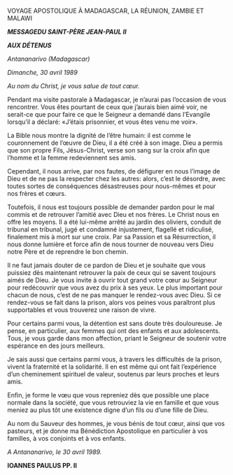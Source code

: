VOYAGE APOSTOLIQUE À MADAGASCAR, LA RÉUNION, ZAMBIE ET MALAWI

***MESSAGE******DU SAINT-PÈRE JEAN-PAUL II***

***AUX DÉTENUS***

*Antananarivo (Madagascar)*

*Dimanche, 30 avril 1989*

*Au nom du Christ, je vous salue de tout cœur.*

Pendant ma visite pastorale à Madagascar, je n’aurai pas l’occasion de vous rencontrer. Vous êtes pourtant de ceux que j’aurais bien aimé voir, ne serait-ce que pour faire ce que le Seigneur a demandé dans l’Evangile lorsqu’il a déclaré: «J’étais prisonnier, et vous êtes venu me voir».

La Bible nous montre la dignité de l’être humain: il est comme le couronnement de l’œuvre de Dieu, il a été créé à son image. Dieu a permis que son propre Fils, Jésus-Christ, verse son sang sur la croix afin que l’homme et la femme redeviennent ses amis.

Cependant, il nous arrive, par nos fautes, de défigurer en nous l’image de Dieu et de ne pas la respecter chez les autres: alors, c’est le désordre, avec toutes sortes de conséquences désastreuses pour nous-mêmes et pour nos frères et cœurs.

Toutefois, il nous est toujours possible de demander pardon pour le mal commis et de retrouver l’amitié avec Dieu et nos frères. Le Christ nous en offre les moyens. Il a été lui-même arrêté au jardin des oliviers, conduit de tribunal en tribunal, jugé et condamné injustement, flagellé et ridiculisé, finalement mis à mort sur une croix. Par sa Passion et sa Résurrection, il nous donne lumière et force afin de nous tourner de nouveau vers Dieu notre Père et de reprendre le bon chemin.

Il ne faut jamais douter de ce pardon de Dieu et je souhaite que vous puissiez dès maintenant retrouver la paix de ceux qui se savent toujours aimés de Dieu. Je vous invite à ouvrir tout grand votre cœur au Seigneur pour redécouvrir que vous avez du prix à ses yeux. Le plus important pour chacun de nous, c’est de ne pas manquer le rendez-vous avec Dieu. Si ce rendez-vous se fait dans la prison, alors vos peines vous paraîtront plus supportables et vous trouverez une raison de vivre.

Pour certains parmi vous, la détention est sans doute très douloureuse. Je pense, en particulier, aux femmes qui ont des enfants et aux adolescents. Tous, je vous garde dans mon affection, priant le Seigneur de soutenir votre espérance en des jours meilleurs.

Je sais aussi que certains parmi vous, à travers les difficultés de la prison, vivent la fraternité et la solidarité. Il en est même qui ont fait l’expérience d’un cheminement spirituel de valeur, soutenus par leurs proches et leurs amis.

Enfin, je forme le vœu que vous repreniez dès que possible une place normale dans la société, que vous retrouviez la vie en famille et que vous meniez au plus tôt une existence digne d’un fils ou d’une fille de Dieu.

Au nom du Sauveur des hommes, je vous bénis de tout cœur, ainsi que vos pasteurs, et je donne ma Bénédiction Apostolique en particulier à vos familles, à vos conjoints et à vos enfants.

*A Antananarivo, le 30 avril 1989.*

**IOANNES PAULUS PP. II**